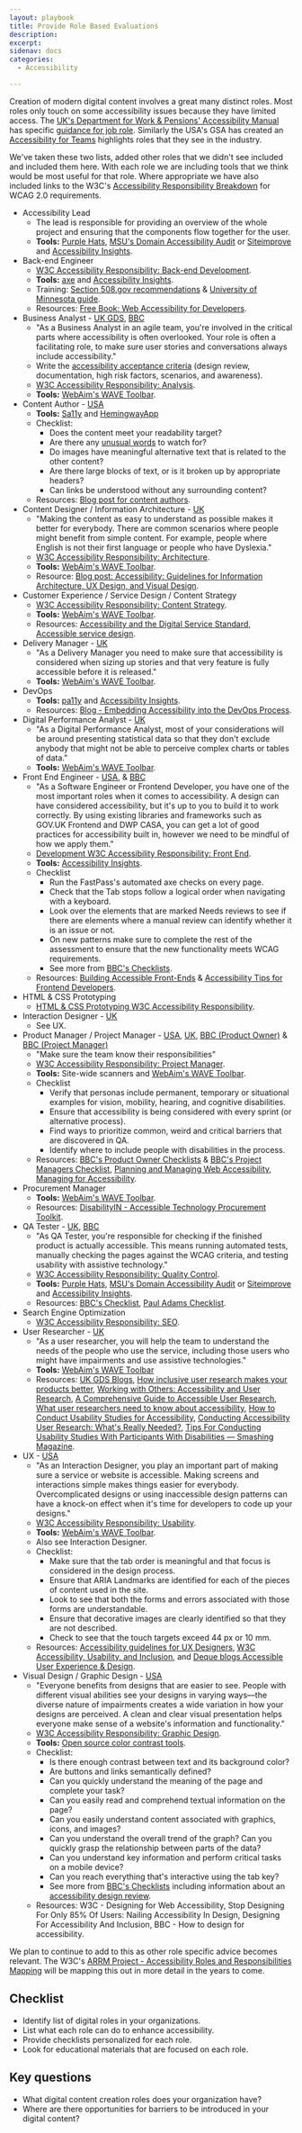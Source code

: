 ```yaml
---
layout: playbook
title: Provide Role Based Evaluations
description:
excerpt:
sidenav: docs
categories:
  - Accessibility

---
```


Creation of modern digital content involves a great many distinct roles. Most roles only touch on some accessibility issues because they have limited access. The [UK's Department for Work & Pensions' Accessibility Manual](https://accessibility-manual.dwp.gov.uk/) has specific [guidance for job role](https://accessibility-manual.dwp.gov.uk/guidance-for-your-job-role). Similarly the USA's GSA has created an [Accessibility for Teams](https://accessibility.digital.gov/) highlights roles that they see in the industry.

We've taken these two lists, added other roles that we didn't see included and included them here. With each role we are including tools that we think would be most useful for that role. Where appropriate we have also included links to the W3C's [Accessibility Responsibility Breakdown](https://www.w3.org/community/wai-) for WCAG 2.0 requirements.

* Accessibility Lead
    * The lead is responsible for providing an overview of the whole project and ensuring that the components flow together for the user.
    * **Tools:** [Purple Hats](https://github.com/GovTechSG/purple-hats), [MSU's Domain Accessibility Audit](https://github.com/MSU-NatSci/DomainAccessibilityAudit) or [Siteimprove](https://siteimprove.com) and [Accessibility Insights](https://accessibilityinsights.io/).
* Back-end Engineer
    * [W3C Accessibility Responsibility: Back-end Development](https://www.w3.org/community/wai-engage/wiki/Back-end_Development).
    * **Tools:** [axe](https://www.deque.com/axe/) and [Accessibility Insights](https://accessibilityinsights.io/).
    * Training: [Section 508.gov recommendations](https://www.section508.gov/create/developer-training) & [University of Minnesota guide](https://accessibility.umn.edu/your-role/web-developers).
    * Resources: [Free Book: Web Accessibility for Developers](https://pressbooks.library.ryerson.ca/wafd/).
* Business Analyst - [UK GDS](https://accessibility-manual.dwp.gov.uk/guidance-for-your-job-role/business-analyst), [BBC](https://bbc.github.io/accessibility-news-and-you/accessibility-news-and-business-analysts)
    * "As a Business Analyst in an agile team, you're involved in the critical parts where accessibility is often overlooked. Your role is often a facilitating role, to make sure user stories and conversations always include accessibility."
    * Write the [accessibility acceptance criteria](https://bbc.github.io/accessibility-news-and-you/guides/accessibility-acceptance-criteria.html) (design review, documentation, high risk factors, scenarios, and awareness).
    * [W3C Accessibility Responsibility: Analysis](https://www.w3.org/community/wai-engage/wiki/Accessibility_By_Roles_-_Analysis).
    * **Tools:** [WebAim's WAVE Toolbar](https://wave.webaim.org/extension/).
* Content Author - [USA](https://accessibility.digital.gov/content-design/getting-started/)
    * **Tools:** [Sa11y](https://ryersondmp.github.io/sa11y/) and [HemingwayApp](http://www.hemingwayapp.com/)
    * Checklist:
        * Does the content meet your readability target?
        * Are there any [unusual words](https://www.w3.org/WAI/WCAG21/quickref/?versions=2.0#unusual-words) to watch for?
        * Do images have meaningful alternative text that is related to the other content?
        * Are there large blocks of text, or is it broken up by appropriate headers?
        * Can links be understood without any surrounding content?
    * Resources: [Blog post for content authors](https://www.digitala11y.com/authoring-the-authors-accessibility-best-practices-for-content-authors/).
* Content Designer / Information Architecture - [UK](https://accessibility-manual.dwp.gov.uk/guidance-for-your-job-role/content-designer)
    * "Making the content as easy to understand as possible makes it better for everybody. There are common scenarios where people might benefit from simple content. For example, people where English is not their first language or people who have Dyslexia."
    * [W3C Accessibility Responsibility: Architecture](https://www.w3.org/community/wai-engage/wiki/Accessibility_By_Roles_-_Architecture).
    * **Tools:** [WebAim's WAVE Toolbar](https://wave.webaim.org/extension/).
    * Resource: [Blog post: Accessibility: Guidelines for Information Architecture, UX Design, and Visual Design](https://medium.com/design-ibm/accessibility-guidelines-for-information-architecture-ux-design-and-visual-design-5ae33ed1d52d).
* Customer Experience / Service Design / Content Strategy
    * [W3C Accessibility Responsibility: Content Strategy](https://www.w3.org/community/wai-engage/wiki/Content_Strategy).
    * **Tools:** [WebAim's WAVE Toolbar](https://wave.webaim.org/extension/).
    * Resources: [Accessibility and the Digital Service Standard, Accessible service design](https://www.dta.gov.au/blogs/accessibility-and-digital-service-standard).
* Delivery Manager - [UK](https://accessibility-manual.dwp.gov.uk/guidance-for-your-job-role/delivery-manager)
    * "As a Delivery Manager you need to make sure that accessibility is considered when sizing up stories and that very feature is fully accessible before it is released."
    * **Tools:** [WebAim's WAVE Toolbar](https://wave.webaim.org/extension/).
* DevOps
    * **Tools:** [pa11y](https://pa11y.org/) and [Accessibility Insights](https://accessibilityinsights.io/).
    * Resources: [Blog - Embedding Accessibility into the DevOps Process](https://devops.com/embedding-accessibility-into-the-devops-process/).
* Digital Performance Analyst - [UK](https://accessibility-manual.dwp.gov.uk/guidance-for-your-job-role/digital-performance-analyst)
    * "As a Digital Performance Analyst, most of your considerations will be around presenting statistical data so that they don't exclude anybody that might not be able to perceive complex charts or tables of data."
    * **Tools:** [WebAim's WAVE Toolbar](https://wave.webaim.org/extension/).
* Front End Engineer - [USA](https://accessibility.digital.gov/front-end/getting-started/), & [BBC](https://bbc.github.io/accessibility-news-and-you/accessibility-news-and-developers)
    * "As a Software Engineer or Frontend Developer, you have one of the most important roles when it comes to accessibility. A design can have considered accessibility, but it's up to you to build it to work correctly. By using existing libraries and frameworks such as GOV.UK Frontend and DWP CASA, you can get a lot of good practices for accessibility built in, however we need to be mindful of how we apply them."
    * [Development W3C Accessibility Responsibility: Front End](https://www.w3.org/community/wai-engage/wiki/Front-end_Development).
    * **Tools:** [Accessibility Insights](https://accessibilityinsights.io/).
    * Checklist
        * Run the FastPass's automated axe checks on every page.
        * Check that the Tab stops follow a logical order when navigating with a keyboard.
        * Look over the elements that are marked Needs reviews to see if there are elements where a manual review can identify whether it is an issue or not.
        * On new patterns make sure to complete the rest of the assessment to ensure that the new functionality meets WCAG requirements.
        * See more from [BBC's Checklists](https://bbc.github.io/accessibility-news-and-you/accessibility-news-and-developers).
    * Resources: [Building Accessible Front-Ends](https://medium.com/capital-one-tech/building-accessible-front-ends-298c03e5bd86) & [Accessibility Tips for Frontend Developers](https://medium.com/@lizfaria/accessibility-tips-for-frontend-developers-83d094146153).
* HTML & CSS Prototyping
    * [HTML & CSS Prototyping W3C Accessibility Responsibility](https://www.w3.org/community/wai-engage/wiki/HTML/CSS_Prototyping).
* Interaction Designer - [UK](https://accessibility-manual.dwp.gov.uk/guidance-for-your-job-role/interaction-designer)
    * See UX.
* Product Manager / Project Manager - [USA](https://accessibility.digital.gov/product/getting-started/), [UK](https://accessibility-manual.dwp.gov.uk/guidance-for-your-job-role/product-manager), [BBC (Product Owner)](https://bbc.github.io/accessibility-news-and-you/accessibility-news-and-product-owners) & [BBC (Project Manager)](https://bbc.github.io/accessibility-news-and-you/accessibility-news-and-project-managers)
    * "Make sure the team know their responsibilities"
    * [W3C Accessibility Responsibility: Project Manager](https://www.w3.org/community/wai-engage/wiki/Accessibility_Responsibility_Breakdown#pm).
    * **Tools:** Site-wide scanners and [WebAim's WAVE Toolbar](https://wave.webaim.org/extension/).
    * Checklist
        * Verify that personas include permanent, temporary or situational examples for vision, mobility, hearing, and cognitive disabilities.
        * Ensure that accessibility is being considered with every sprint (or alternative process).
        * Find ways to prioritize common, weird and critical barriers that are discovered in QA.
        * Identify where to include people with disabilities in the process.
    * Resources: [BBC's Product Owner Checklists](https://bbc.github.io/accessibility-news-and-you/accessibility-news-and-product-owners) & [BBC's Project Managers Checklist](https://bbc.github.io/accessibility-news-and-you/accessibility-news-and-product-owners), [Planning and Managing Web Accessibility](https://www.w3.org/WAI/planning-and-managing/), [Managing for Accessibility](https://www.washington.edu/accessibility/managing/).
* Procurement Manager
    * **Tools:** [WebAim's WAVE Toolbar](https://wave.webaim.org/extension/).
    * Resources: [DisabilityIN - Accessible Technology Procurement Toolkit](https://private.disabilityin.org/procurementtoolkit/).
* QA Tester - [UK](https://accessibility-manual.dwp.gov.uk/guidance-for-your-job-role/qa-tester), [BBC](https://bbc.github.io/accessibility-news-and-you/accessibility-news-and-testers)
    * "As QA Tester, you're responsible for checking if the finished product is actually accessible. This means running automated tests, manually checking the pages against the WCAG criteria, and testing usability with assistive technology."
    * [W3C Accessibility Responsibility: Quality Control](https://www.w3.org/community/wai-engage/wiki/Quality_Control).
    * **Tools:** [Purple Hats](https://github.com/GovTechSG/purple-hats), [MSU's Domain Accessibility Audit](https://github.com/MSU-NatSci/DomainAccessibilityAudit) or [Siteimprove](https://siteimprove.com) and [Accessibility Insights](https://accessibilityinsights.io/).
    * Resources: [BBC's Checklist](https://bbc.github.io/accessibility-news-and-you/accessibility-news-and-testers), [Paul Adams Checklist](https://pauljadam.com/demos/mobilechecklist.html).
* Search Engine Optimization
    * [W3C Accessibility Responsibility: SEO](https://www.w3.org/community/wai-engage/wiki/Search_Engine_Optimization).
* User Researcher - [UK](https://accessibility-manual.dwp.gov.uk/guidance-for-your-job-role/user-researcher)
    * "As a user researcher, you will help the team to understand the needs of the people who use the service, including those users who might have impairments and use assistive technologies."
    * **Tools:** [WebAim's WAVE Toolbar](https://wave.webaim.org/extension/)
    * Resources: [UK GDS Blogs](https://accessibility.blog.gov.uk/category/user-research/), [How inclusive user research makes your products better](https://rangle.io/blog/ux-research-and-accessibility/), [Working with Others: Accessibility and User Research](https://alistapart.com/article/workingwithothers/), [A Comprehensive Guide to Accessible User Research](https://dscout.com/people-nerds/accessible-user-research-1), [What user researchers need to know about accessibility](https://www.userzoom.com/ux-library/what-user-researchers-need-to-know-about-accessibility/), [How to Conduct Usability Studies for Accessibility](https://www.nngroup.com/reports/how-to-conduct-usability-studies-accessibility/), [Conducting Accessibility User Research: What's Really Needed?](https://technica11y.org/conducting-accessibility-user-research-what-s-reall), [Tips For Conducting Usability Studies With Participants With Disabilities — Smashing Magazine](https://www.smashingmagazine.com/2018/03/tips-conducting-usability-studies-participants-disabilities/).
* UX - [USA](https://accessibility.digital.gov/ux/getting-started/)
    * "As an Interaction Designer, you play an important part of making sure a service or website is accessible. Making screens and interactions simple makes things easier for everybody. Overcomplicated designs or using inaccessible design patterns can have a knock-on effect when it's time for developers to code up your designs."
    * [W3C Accessibility Responsibility: Usability](https://www.w3.org/community/wai-engage/wiki/Accessibility_By_Roles_-_Interaction_Design_/_Usability).
    * **Tools:** [WebAim's WAVE Toolbar](https://wave.webaim.org/extension/).
    * Also see Interaction Designer.
    * Checklist:
        * Make sure that the tab order is meaningful and that focus is considered in the design process.
        * Ensure that ARIA Landmarks are identified for each of the pieces of content used in the site.
        * Look to see that both the forms and errors associated with those forms are understandable.
        * Ensure that decorative images are clearly identified so that they are not described.
        * Check to see that the touch targets exceed 44 px or 10 mm.
    * Resources: [Accessibility guidelines for UX Designers](https://uxdesign.cc/accessibility-guidelines-for-a-ux-designer-c3ba775539be), [W3C Accessibility, Usability, and Inclusion](https://www.w3.org/WAI/fundamentals/accessibility-usability-inclusion/), and [Deque blogs Accessible User Experience & Design](https://www.deque.com/blog/category/accessible-user-experience/).
* Visual Design / Graphic Design - [USA](https://accessibility.digital.gov/visual-design/getting-started/)
    * "Everyone benefits from designs that are easier to see. People with different visual abilities see your designs in varying ways—the diverse nature of impairments creates a wide variation in how your designs are perceived. A clean and clear visual presentation helps everyone make sense of a website's information and functionality."
    * [W3C Accessibility Responsibility: Graphic Design](https://www.w3.org/community/wai-engage/wiki/Accessibility_By_Roles_-_Graphic_Design).
    * **Tools:** [Open source color contrast tools](/guide/tools#color).
    * Checklist:
        * Is there enough contrast between text and its background color?
        * Are buttons and links semantically defined?
        * Can you quickly understand the meaning of the page and complete your task?
        * Can you easily read and comprehend textual information on the page?
        * Can you easily understand content associated with graphics, icons, and images?
        * Can you understand the overall trend of the graph? Can you quickly grasp the relationship between parts of the data?
        * Can you understand key information and perform critical tasks on a mobile device?
        * Can you reach everything that's interactive using the tab key?
        * See more from [BBC's Checklists](https://bbc.github.io/accessibility-news-and-you/accessibility-news-and-designers) including information about an [accessibility design review](https://bbc.github.io/accessibility-news-and-you/guides/accessibility-design-review.html).
    * Resources: W3C -  Designing for Web Accessibility, Stop Designing For Only 85% Of Users: Nailing Accessibility In Design, Designing For Accessibility And Inclusion, BBC - How to design for accessibility.

We plan to continue to add to this as other role specific advice becomes relevant. The W3C's [ARRM Project - Accessibility Roles and Responsibilities Mapping](https://www.w3.org/WAI/EO/wiki/ARRM_Project_-_Accessibility_Roles_and_Responsibilities_Mapping) will be mapping this out in more detail in the years to come.

## Checklist

* Identify list of digital roles in your organizations.
* List what each role can do to enhance accessibility.
* Provide checklists personalized for each role.
* Look for educational materials that are focused on each role.

## Key questions

* What digital content creation roles does your organization have?
* Where are there opportunities for barriers to be introduced in your digital content?
